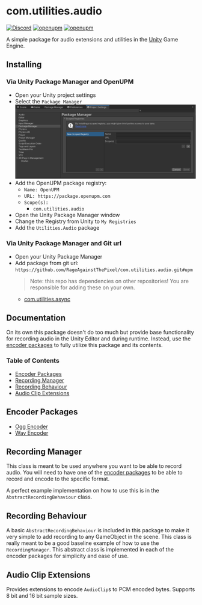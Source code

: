 # com.utilities.audio

[![Discord](https://img.shields.io/discord/855294214065487932.svg?label=&logo=discord&logoColor=ffffff&color=7389D8&labelColor=6A7EC2)](https://discord.gg/xQgMW9ufN4) [![openupm](https://img.shields.io/npm/v/com.utilities.audio?label=openupm&registry_uri=https://package.openupm.com)](https://openupm.com/packages/com.utilities.audio/) [![openupm](https://img.shields.io/badge/dynamic/json?color=brightgreen&label=downloads&query=%24.downloads&suffix=%2Fmonth&url=https%3A%2F%2Fpackage.openupm.com%2Fdownloads%2Fpoint%2Flast-month%2Fcom.utilities.audio)](https://openupm.com/packages/com.utilities.audio/)

A simple package for audio extensions and utilities in the [Unity](https://unity.com/) Game Engine.

## Installing

### Via Unity Package Manager and OpenUPM

- Open your Unity project settings
- Select the `Package Manager`
![scoped-registries](images/package-manager-scopes.png)
- Add the OpenUPM package registry:
  - `Name: OpenUPM`
  - `URL: https://package.openupm.com`
  - `Scope(s):`
    - `com.utilities.audio`
- Open the Unity Package Manager window
- Change the Registry from Unity to `My Registries`
- Add the `Utilities.Audio` package

### Via Unity Package Manager and Git url

- Open your Unity Package Manager
- Add package from git url: `https://github.com/RageAgainstThePixel/com.utilities.audio.git#upm`
  > Note: this repo has dependencies on other repositories! You are responsible for adding these on your own.
  - [com.utilities.async](https://github.com/RageAgainstThePixel/com.utilities.async)

## Documentation

On its own this package doesn't do too much but provide base functionality for recording audio in the Unity Editor and during runtime. Instead, use the [encoder packages](#encoder-packages) to fully utilize this package and its contents.

### Table of Contents

- [Encoder Packages](#encoder-packages)
- [Recording Manager](#recording-manager)
- [Recording Behaviour](#recording-behaviour)
- [Audio Clip Extensions](#audio-clip-extensions)

## Encoder Packages

- [Ogg Encoder](https://github.com/RageAgainstThePixel/com.utilities.encoder.ogg)
- [Wav Encoder](https://github.com/RageAgainstThePixel/com.utilities.encoder.wav)

## Recording Manager

This class is meant to be used anywhere you want to be able to record audio. You will need to have one of the [encoder packages](#encoder-packages) to be able to record and encode to the specific format.

A perfect example implementation on how to use this is in the `AbstractRecordingBehaviour` class.

## Recording Behaviour

A basic `AbstractRecordingBehaviour` is included in this package to make it very simple to add recording to any GameObject in the scene. This class is really meant to be a good baseline example of how to use the `RecordingManager`. This abstract class is implemented in each of the encoder packages for simplicity and ease of use.

## Audio Clip Extensions

Provides extensions to encode `AudioClip`s to PCM encoded bytes.
Supports 8 bit and 16 bit sample sizes.
